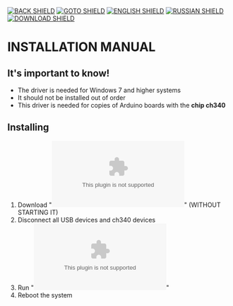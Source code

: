 [![BACK SHIELD](https://img.shields.io/badge/..%2F-Back-444?style=flat-square)](..)
[![GOTO SHIELD](https://img.shields.io/badge/..%2Ffirmware-Go-444?style=flat-square)](../firmware/)
[![ENGLISH SHIELD](https://img.shields.io/badge/-English-08f?style=flat-square)]()
[![RUSSIAN SHIELD](https://img.shields.io/badge/-Русский-444?style=flat-square)](RU_README.md)
[![DOWNLOAD SHIELD](https://img.shields.io/badge/-Download_Driver-F00?style=flat-square)](https://github.com/UBER-BLACK/SoccerRobotsPro/raw/main/src/software/driver/windows/driver.exe)
# INSTALLATION MANUAL
## It's important to know!
- The driver is needed for Windows 7 and higher systems
- It should not be installed out of order
- This driver is needed for copies of Arduino boards with the **chip ch340**
## Installing
1. Download "**![Driver.exe](https://github.com/UBER-BLACK/SoccerRobotsPro/raw/main/src/software/driver/windows/driver.exe)**" (WITHOUT STARTING IT)
1. Disconnect all USB devices and ch340 devices
1. Run "**![Driver.exe](https://github.com/UBER-BLACK/SoccerRobotsPro/raw/main/src/software/driver/windows/driver.exe)**"
1. Reboot the system
